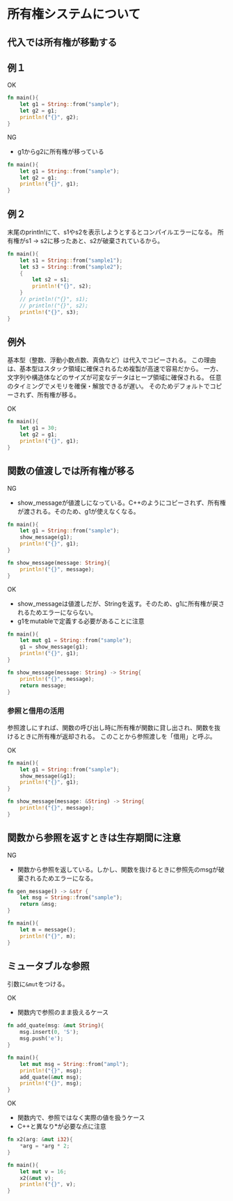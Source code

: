 # 所有権システムについて

## 代入では所有権が移動する

## 例１

OK
```rust
fn main(){
    let g1 = String::from("sample");
    let g2 = g1;
    println!("{}", g2);
}
```

NG
- g1からg2に所有権が移っている
```rust
fn main(){
    let g1 = String::from("sample");
    let g2 = g1;
    println!("{}", g1);
}
```

## 例２

末尾のprintln!にて、s1やs2を表示しようとするとコンパイルエラーになる。
所有権がs1 -> s2に移ったあと、s2が破棄されているから。
```rust
fn main(){
    let s1 = String::from("sample1");
    let s3 = String::from("sample2");
    {
        let s2 = s1;
        println!("{}", s2);
    }
    // println!("{}", s1);
    // println!("{}", s2);
    println!("{}", s3);
}
```

## 例外

基本型（整数、浮動小数点数、真偽など）は代入でコピーされる。
この理由は、基本型はスタック領域に確保されるため複製が高速で容易だから。
一方、文字列や構造体などのサイズが可変なデータはヒープ領域に確保される。
任意のタイミングでメモリを確保・解放できるが遅い。
そのためデフォルトでコピーされず、所有権が移る。

OK
```rust
fn main(){
    let g1 = 30;
    let g2 = g1;
    println!("{}", g1);
}
```

## 関数の値渡しでは所有権が移る

NG
- show_messageが値渡しになっている。C++のようにコピーされず、所有権が渡される。そのため、g1が使えなくなる。

```rust
fn main(){
    let g1 = String::from("sample");
    show_message(g1);
    println!("{}", g1);
}

fn show_message(message: String){
    println!("{}", message);
}
```

OK
- show_messageは値渡しだが、Stringを返す。そのため、g1に所有権が戻されるためエラーにならない。
- g1をmutableで定義する必要があることに注意

```rust
fn main(){
    let mut g1 = String::from("sample");
    g1 = show_message(g1);
    println!("{}", g1);
}

fn show_message(message: String) -> String{
    println!("{}", message);
    return message;
}
```

### 参照と借用の活用
参照渡しにすれば、関数の呼び出し時に所有権が関数に貸し出され、関数を抜けるときに所有権が返却される。
このことから参照渡しを「借用」と呼ぶ。

OK
```rust
fn main(){
    let g1 = String::from("sample");
    show_message(&g1);
    println!("{}", g1);
}

fn show_message(message: &String) -> String{
    println!("{}", message);
}
```

## 関数から参照を返すときは生存期間に注意

NG
- 関数から参照を返している。しかし、関数を抜けるときに参照先のmsgが破棄されるためエラーになる。

```rust
fn gen_message() -> &str {
    let msg = String::from("sample");
    return &msg;
}

fn main(){
    let m = message();
    println!("{}", m);
}
```

## ミュータブルな参照

引数に`&mut`をつける。


OK
- 関数内で参照のまま扱えるケース
```rust
fn add_quate(msg: &mut String){
    msg.insert(0, 'S');
    msg.push('e');
}

fn main(){
    let mut msg = String::from("ampl");
    println!("{}", msg);
    add_quate(&mut msg);
    println!("{}", msg);
}
```

OK
- 関数内で、参照ではなく実際の値を扱うケース
- C++と異なり*が必要な点に注意

```rust
fn x2(arg: &mut i32){
    *arg = *arg * 2;
}

fn main(){
    let mut v = 16;
    x2(&mut v);
    println!("{}", v);
}

```